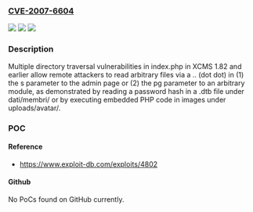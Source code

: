 ### [CVE-2007-6604](https://cve.mitre.org/cgi-bin/cvename.cgi?name=CVE-2007-6604)
![](https://img.shields.io/static/v1?label=Product&message=n%2Fa&color=blue)
![](https://img.shields.io/static/v1?label=Version&message=n%2Fa&color=blue)
![](https://img.shields.io/static/v1?label=Vulnerability&message=n%2Fa&color=brighgreen)

### Description

Multiple directory traversal vulnerabilities in index.php in XCMS 1.82 and earlier allow remote attackers to read arbitrary files via a .. (dot dot) in (1) the s parameter to the admin page or (2) the pg parameter to an arbitrary module, as demonstrated by reading a password hash in a .dtb file under dati/membri/ or by executing embedded PHP code in images under uploads/avatar/.

### POC

#### Reference
- https://www.exploit-db.com/exploits/4802

#### Github
No PoCs found on GitHub currently.


